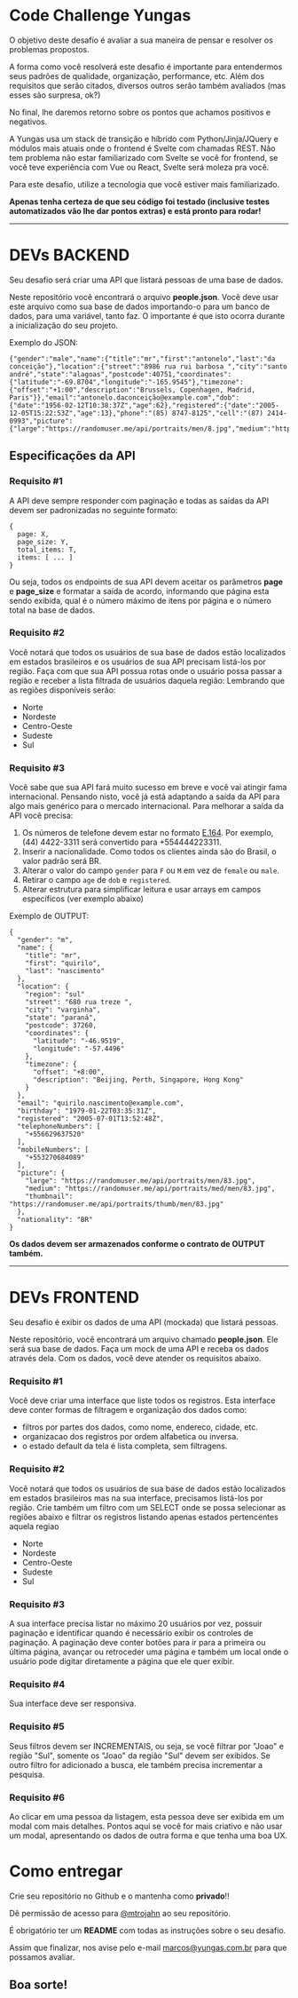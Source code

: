 # Code Challenge Yungas

O objetivo deste desafio é avaliar a sua maneira de pensar e resolver os problemas propostos.

A forma como você resolverá este desafio é importante para entendermos seus padrões de qualidade, organização, performance, etc. Além dos requisitos que serão citados, diversos outros serão também avaliados (mas esses são surpresa, ok?)

No final, lhe daremos retorno sobre os pontos que achamos positivos e negativos.

A Yungas usa um stack de transição e híbrido com Python/Jinja/JQuery e módulos mais atuais onde o frontend é Svelte com chamadas REST. Não tem problema não estar familiarizado com Svelte se você for frontend, se você teve experiência com Vue ou React, Svelte será moleza pra você.

Para este desafio, utilize a tecnologia que você estiver mais familiarizado.

**Apenas tenha certeza de que seu código foi testado (inclusive testes automatizados vão lhe dar pontos extras) e está pronto para rodar!**

---

# DEVs BACKEND

Seu desafio será criar uma API que listará pessoas de uma base de dados.

Neste repositório você encontrará o arquivo **people.json**. Você deve usar este arquivo como sua base de dados importando-o para um banco de dados, para uma variável, tanto faz. O importante é que isto ocorra durante a inicialização do seu projeto.

Exemplo do JSON:
```
{"gender":"male","name":{"title":"mr","first":"antonelo","last":"da conceição"},"location":{"street":"8986 rua rui barbosa ","city":"santo andré","state":"alagoas","postcode":40751,"coordinates":{"latitude":"-69.8704","longitude":"-165.9545"},"timezone":{"offset":"+1:00","description":"Brussels, Copenhagen, Madrid, Paris"}},"email":"antonelo.daconceição@example.com","dob":{"date":"1956-02-12T10:38:37Z","age":62},"registered":{"date":"2005-12-05T15:22:53Z","age":13},"phone":"(85) 8747-8125","cell":"(87) 2414-0993","picture":{"large":"https://randomuser.me/api/portraits/men/8.jpg","medium":"https://randomuser.me/api/portraits/med/men/8.jpg","thumbnail":"https://randomuser.me/api/portraits/thumb/men/8.jpg"}}
```

## Especificações da API

### Requisito #1

A API deve sempre responder com paginação e todas as saídas da API devem ser padronizadas no seguinte formato:

```
{
  page: X,
  page_size: Y,
  total_items: T,
  items: [ ... ]
}
```

Ou seja, todos os endpoints de sua API devem aceitar os parâmetros **page** e **page_size** e formatar a saída de acordo, informando que página esta sendo exibida, qual é o número máximo de itens por página e o número total na base de dados.


### Requisito #2

Você notará que todos os usuários de sua base de dados estão localizados em estados brasileiros e os usuários de sua API precisam listá-los por região. Faça com que sua API possua rotas onde o usuário possa passar a região e receber a lista filtrada de usuários daquela região: Lembrando que as regiões disponíveis serão:
- Norte
- Nordeste
- Centro-Oeste
- Sudeste
- Sul


### Requisito #3

Você sabe que sua API fará muito sucesso em breve e você vai atingir fama internacional. Pensando nisto, você já está adaptando a saída da API para algo mais genérico para o mercado internacional. Para melhorar a saída da API você precisa:

1. Os números de telefone devem estar no formato [E.164](https://en.wikipedia.org/wiki/E.164). Por exemplo, (44) 4422-3311 será convertido para +554444223311.
2. Inserir a nacionalidade. Como todos os clientes ainda são do Brasil, o valor padrão será BR.
3. Alterar o valor do campo `gender` para `F` ou `M` em vez de `female` ou `male`.
4. Retirar o campo `age` de `dob` e `registered`.
5. Alterar estrutura para simplificar leitura e usar arrays em campos específicos (ver exemplo abaixo)

Exemplo de OUTPUT:

```
{
  "gender": "m",
  "name": {
    "title": "mr",
    "first": "quirilo",
    "last": "nascimento"
  },
  "location": {
    "region": "sul"
    "street": "680 rua treze ",
    "city": "varginha",
    "state": "paraná",
    "postcode": 37260,
    "coordinates": {
      "latitude": "-46.9519",
      "longitude": "-57.4496"
    },
    "timezone": {
      "offset": "+8:00",
      "description": "Beijing, Perth, Singapore, Hong Kong"
    }
  },
  "email": "quirilo.nascimento@example.com",
  "birthday": "1979-01-22T03:35:31Z",
  "registered": "2005-07-01T13:52:48Z",
  "telephoneNumbers": [
    "+556629637520"
  ],
  "mobileNumbers": [
    "+553270684089"
  ],
  "picture": {
    "large": "https://randomuser.me/api/portraits/men/83.jpg",
    "medium": "https://randomuser.me/api/portraits/med/men/83.jpg",
    "thumbnail": "https://randomuser.me/api/portraits/thumb/men/83.jpg"
  },
  "nationality": "BR"
}

```
**Os dados devem ser armazenados conforme o contrato de OUTPUT também.**

---

# DEVs FRONTEND
Seu desafio é exibir os dados de uma API (mockada) que listará pessoas.

Neste repositório, você encontrará um arquivo chamado **people.json**. Ele será sua base de dados. Faça um mock de uma API e receba os dados através dela. Com os dados, você deve atender os requisitos abaixo.

### Requisito #1

Você deve criar uma interface que liste todos os registros. Esta interface deve conter formas de filtragem e organização dos dados como:
- filtros por partes dos dados, como nome, endereco, cidade, etc.
- organizacao dos registros por ordem alfabetica ou inversa.
- o estado default da tela é lista completa, sem filtragens.

### Requisito #2

Você notará que todos os usuários de sua base de dados estão localizados em estados brasileiros mas na sua interface, precisamos listá-los por região. Crie também um filtro com um SELECT onde se possa selecionar as regiões abaixo e filtrar os registros listando apenas estados pertencentes aquela regiao
- Norte
- Nordeste
- Centro-Oeste
- Sudeste
- Sul

### Requisito #3

A sua interface precisa listar no máximo 20 usuários por vez, possuir paginação e identificar quando é necessário exibir os controles de paginação. A paginação deve conter botões para ir para a primeira ou última página, avançar ou retroceder uma página e também um local onde o usuário pode digitar diretamente a página que ele quer exibir.

### Requisito #4

Sua interface deve ser responsiva.

### Requisito #5 

Seus filtros devem ser INCREMENTAIS, ou seja, se você filtrar por "Joao" e região "Sul", somente os "Joao" da região "Sul" devem ser exibidos. Se outro filtro for adicionado a busca, ele também precisa incrementar a pesquisa.

### Requisito #6

Ao clicar em uma pessoa da listagem, esta pessoa deve ser exibida em um modal com mais detalhes. Pontos aqui se você for mais criativo e não usar um modal, apresentando os dados de outra forma e que tenha uma boa UX.

# Como entregar

Crie seu repositório no Github e o mantenha como **privado**!!

Dê permissão de acesso para [@mtrojahn](https://github.com/mtrojahn) ao seu repositório.

É obrigatório ter um **README** com todas as instruções sobre o seu desafio.

Assim que finalizar, nos avise pelo e-mail marcos@yungas.com.br para que possamos avaliar.

## Boa sorte!

